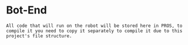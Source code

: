 # Bot-End
    All code that will run on the robot will be stored here in PROS, to compile it you need to copy it separately to compile it due to this project's file structure.
    